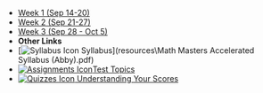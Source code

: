 - [Week 1 (Sep 14-20)](module-01)
- [Week 2 (Sep 21-27)](module-02)
- [Week 3 (Sep 28 - Oct 5)](module-03)
- **Other Links**
- [![Syllabus Icon](https://icongr.am/fontawesome/list.svg?size=16&color=808080) Syllabus](resources\Math Masters Accelerated Syllabus (Abby).pdf)
- [![Assignments Icon](https://icongr.am/fontawesome/pencil.svg?size=16&color=808080)Test Topics](https://canvas.sfu.ca/courses/44038/assignments )
- [![Quizzes Icon](https://icongr.am/fontawesome/check-circle.svg?size=16&color=808080) Understanding Your Scores](https://canvas.sfu.ca/courses/44038/quizzes)
